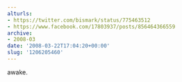 ```yaml
---
alturls:
- https://twitter.com/bismark/status/775463512
- https://www.facebook.com/17803937/posts/856464366559
archive:
- 2008-03
date: '2008-03-22T17:04:20+00:00'
slug: '1206205460'
---
```


awake.

